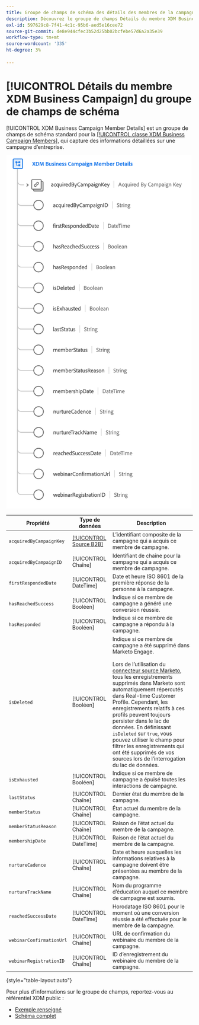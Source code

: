 ```yaml
---
title: Groupe de champs de schéma des détails des membres de la campagne commerciale XDM
description: Découvrez le groupe de champs Détails du membre XDM Business Campaign.
exl-id: 597629c8-7f41-4c1c-95b6-aed5e16cee72
source-git-commit: de8e944cfec3b52d25bb02bcfebe57d6a2a35e39
workflow-type: tm+mt
source-wordcount: '335'
ht-degree: 3%

---
```


# [!UICONTROL Détails du membre XDM Business Campaign] du groupe de champs de schéma

[!UICONTROL XDM Business Campaign Member Details] est un groupe de champs de schéma standard pour la [[!UICONTROL classe XDM Business Campaign Members]](../../classes/b2b/business-campaign-members.md), qui capture des informations détaillées sur une campagne d’entreprise.

![Structure du groupe de champs Détails des membres XDM Business Campaign tel qu’il apparaît dans l’interface utilisateur](../../images/field-groups/b2b/business-campaign-member-details.png)

| Propriété | Type de données | Description |
| --- | --- | --- |
| `acquiredByCampaignKey` | [[!UICONTROL Source B2B]](../../data-types/b2b-source.md) | L’identifiant composite de la campagne qui a acquis ce membre de campagne. |
| `acquiredByCampaignID` | [!UICONTROL Chaîne] | Identifiant de chaîne pour la campagne qui a acquis ce membre de campagne. |
| `firstRespondedDate` | [!UICONTROL DateTime] | Date et heure ISO 8601 de la première réponse de la personne à la campagne. |
| `hasReachedSuccess` | [!UICONTROL Booléen] | Indique si ce membre de campagne a généré une conversion réussie. |
| `hasResponded` | [!UICONTROL Booléen] | Indique si ce membre de campagne a répondu à la campagne. |
| `isDeleted` | [!UICONTROL Booléen] | Indique si ce membre de campagne a été supprimé dans Marketo Engage.<br><br>Lors de l’utilisation du [connecteur source Marketo](../../../sources/connectors/adobe-applications/marketo/marketo.md), tous les enregistrements supprimés dans Marketo sont automatiquement répercutés dans Real-time Customer Profile. Cependant, les enregistrements relatifs à ces profils peuvent toujours persister dans le lac de données. En définissant `isDeleted` sur `true`, vous pouvez utiliser le champ pour filtrer les enregistrements qui ont été supprimés de vos sources lors de l’interrogation du lac de données. |
| `isExhausted` | [!UICONTROL Booléen] | Indique si ce membre de campagne a épuisé toutes les interactions de campagne. |
| `lastStatus` | [!UICONTROL Chaîne] | Dernier état du membre de la campagne. |
| `memberStatus` | [!UICONTROL Chaîne] | État actuel du membre de la campagne. |
| `memberStatusReason` | [!UICONTROL Chaîne] | Raison de l’état actuel du membre de la campagne. |
| `membershipDate` | [!UICONTROL DateTime] | Raison de l’état actuel du membre de la campagne. |
| `nurtureCadence` | [!UICONTROL Chaîne] | Date et heure auxquelles les informations relatives à la campagne doivent être présentées au membre de la campagne. |
| `nurtureTrackName` | [!UICONTROL Chaîne] | Nom du programme d’éducation auquel ce membre de campagne est soumis. |
| `reachedSuccessDate` | [!UICONTROL DateTime] | Horodatage ISO 8601 pour le moment où une conversion réussie a été effectuée pour le membre de la campagne. |
| `webinarConfirmationUrl` | [!UICONTROL Chaîne] | URL de confirmation du webinaire du membre de la campagne. |
| `webinarRegistrationID` | [!UICONTROL Chaîne] | ID d’enregistrement du webinaire du membre de la campagne. |

{style="table-layout:auto"}

Pour plus d’informations sur le groupe de champs, reportez-vous au référentiel XDM public :

* [Exemple renseigné](https://github.com/adobe/xdm/blob/master/components/fieldgroups/campaign-member/campaign-member-details.example.1.json)
* [Schéma complet](https://github.com/adobe/xdm/blob/master/components/fieldgroups/campaign-member/campaign-member-details.schema.json)
